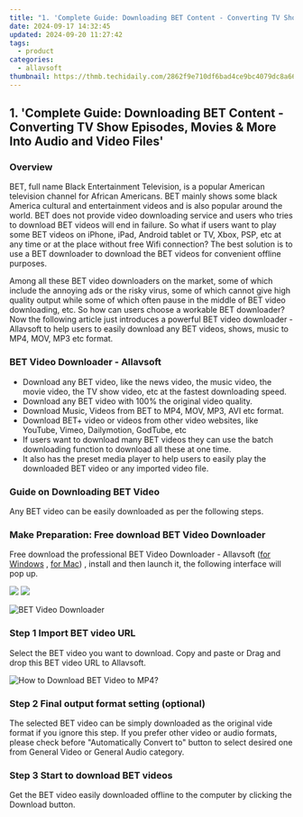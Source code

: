 ```yaml
---
title: "1. 'Complete Guide: Downloading BET Content - Converting TV Show Episodes, Movies & More Into Audio and Video Files'"
date: 2024-09-17 14:32:45
updated: 2024-09-20 11:27:42
tags:
  - product
categories:
  - allavsoft
thumbnail: https://thmb.techidaily.com/2862f9e710df6bad4ce9bc4079dc8a66e33ae9d0bd1d0ef6275f60c014f1ce3f.jpg
---
```


## 1. 'Complete Guide: Downloading BET Content - Converting TV Show Episodes, Movies & More Into Audio and Video Files'

### Overview

BET, full name Black Entertainment Television, is a popular American television channel for African Americans. BET mainly shows some black America cultural and entertainment videos and is also popular around the world. BET does not provide video downloading service and users who tries to download BET videos will end in failure. So what if users want to play some BET videos on iPhone, iPad, Android tablet or TV, Xbox, PSP, etc at any time or at the place without free Wifi connection? The best solution is to use a BET downloader to download the BET videos for convenient offline purposes.

Among all these BET video downloaders on the market, some of which include the annoying ads or the risky virus, some of which cannot give high quality output while some of which often pause in the middle of BET video downloading, etc. So how can users choose a workable BET downloader? Now the following article just introduces a powerful BET video downloader - Allavsoft to help users to easily download any BET videos, shows, music to MP4, MOV, MP3 etc format.

### BET Video Downloader - Allavsoft

* Download any BET video, like the news video, the music video, the movie video, the TV show video, etc at the fastest downloading speed.
* Download any BET video with 100% the original video quality.
* Download Music, Videos from BET to MP4, MOV, MP3, AVI etc format.
* Download BET+ video or videos from other video websites, like YouTube, Vimeo, Dailymotion, GodTube, etc
* If users want to download many BET videos they can use the batch downloading function to download all these at one time.
* It also has the preset media player to help users to easily play the downloaded BET video or any imported video file.

### Guide on Downloading BET Video

Any BET video can be easily downloaded as per the following steps.

### Make Preparation: Free download BET Video Downloader

Free download the professional BET Video Downloader - Allavsoft ([for Windows](https://tools.techidaily.com/allavsoft/products/) , [for Mac](https://tools.techidaily.com/allavsoft/products/)) , install and then launch it, the following interface will pop up.

[![](https://www.allavsoft.com/how-to/../images/how-to/free-download-win.jpg)](https://tools.techidaily.com/allavsoft/products/) [![](https://www.allavsoft.com/how-to/../images/how-to/free-download-mac.jpg)](https://tools.techidaily.com/allavsoft/products/)

![BET Video Downloader](https://www.allavsoft.com/how-to/../images/allavsoft/screen-shot-600.jpg)

### Step 1 Import BET video URL

Select the BET video you want to download. Copy and paste or Drag and drop this BET video URL to Allavsoft.

![How to Download BET Video to MP4?](https://www.allavsoft.com/how-to/../images/how-to/download-rtmp-video/download-rtmp-video.jpg)

### Step 2 Final output format setting (optional)

The selected BET video can be simply downloaded as the original vide format if you ignore this step. If you prefer other video or audio formats, please check before "Automatically Convert to" button to select desired one from General Video or General Audio category.

### Step 3 Start to download BET videos

Get the BET video easily downloaded offline to the computer by clicking the Download button.

<ins class="adsbygoogle"
     style="display:block"
     data-ad-format="autorelaxed"
     data-ad-client="ca-pub-7571918770474297"
     data-ad-slot="1223367746"></ins>



<ins class="adsbygoogle"
     style="display:block"
     data-ad-client="ca-pub-7571918770474297"
     data-ad-slot="8358498916"
     data-ad-format="auto"
     data-full-width-responsive="true"></ins>

